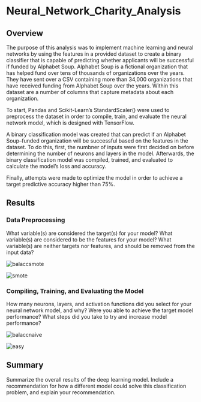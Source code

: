 # Neural_Network_Charity_Analysis

## Overview
The purpose of this analysis was to implement machine learning and neural networks by using the features in a provided dataset to create a binary classifier that is capable of predicting whether applicants will be successful if funded by Alphabet Soup. Alphabet Soup is a fictional organization that has helped fund over tens of thousands of organizations over the years. They have sent over a CSV containing more than 34,000 organizations that have received funding from Alphabet Soup over the years. Within this dataset are a number of columns that capture metadata about each organization.

To start, Pandas and Scikit-Learn’s StandardScaler() were used to preprocess the dataset in order to compile, train, and evaluate the neural network model, which is designed with TensorFlow.

A binary classification model was created that can predict if an Alphabet Soup–funded organization will be successful based on the features in the dataset. To do this, first, the numbner of inputs were first decided on before determining the number of neurons and layers in the model. Afterwards, the binary classification model was compiled, trained, and evaluated to calculate the model’s loss and accuracy.

Finally, attempts were made to optimize the model in order to achieve a target predictive accuracy higher than 75%.

## Results

### Data Preprocessing

What variable(s) are considered the target(s) for your model?
What variable(s) are considered to be the features for your model?
What variable(s) are neither targets nor features, and should be removed from the input data?

![balaccsmote](Resources/balaccsmote.png)

![smote](Resources/smote.png)


### Compiling, Training, and Evaluating the Model

How many neurons, layers, and activation functions did you select for your neural network model, and why?
Were you able to achieve the target model performance?
What steps did you take to try and increase model performance?

![balaccnaive](Resources/balaccnaive.png)

![easy](Resources/easy.png)

## Summary

Summarize the overall results of the deep learning model. Include a recommendation for how a different model could solve this classification problem, and explain your recommendation.
